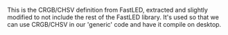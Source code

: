 This is the CRGB/CHSV definition from FastLED, extracted and slightly modified
to not include the rest of the FastLED library. It's used so that we can use
CRGB/CHSV in our 'generic' code and have it compile on desktop.

